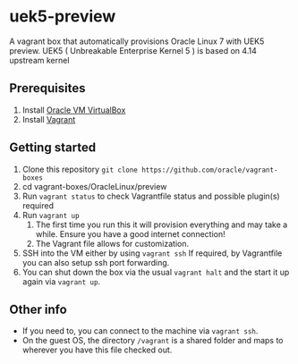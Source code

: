 # uek5-preview
A vagrant box that automatically provisions Oracle Linux 7 with UEK5 preview.
UEK5 ( Unbreakable Enterprise Kernel 5 ) is based on 4.14 upstream kernel

## Prerequisites
1. Install [Oracle VM VirtualBox](https://www.virtualbox.org/wiki/Downloads)
2. Install [Vagrant](https://vagrantup.com/)

## Getting started
1. Clone this repository `git clone https://github.com/oracle/vagrant-boxes`
2. cd vagrant-boxes/OracleLinux/preview
3. Run `vagrant status` to check Vagrantfile status and possible plugin(s) required
4. Run `vagrant up`
   1. The first time you run this it will provision everything and may take a while. Ensure you have a good internet connection!
   2. The Vagrant file allows for customization.
5. SSH into the VM either by using `vagrant ssh` 
   If required, by Vagrantfile you can also setup ssh port forwarding.
6. You can shut down the box via the usual `vagrant halt` and the start it up again via `vagrant up`.

## Other info

* If you need to, you can connect to the machine via `vagrant ssh`.
* On the guest OS, the directory `/vagrant` is a shared folder and maps to wherever you have this file checked out.
